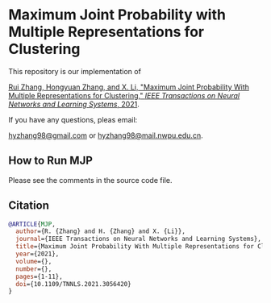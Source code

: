 # Maximum Joint Probability with Multiple Representations for Clustering

This repository is our implementation of 

[Rui Zhang, Hongyuan Zhang, and X. Li, "Maximum Joint Probability With Multiple Representations for Clustering," *IEEE Transactions on Neural Networks and Learning  Systems*, 2021](https://ieeexplore.ieee.org/document/9354038).

If you have any questions, pleas email:

hyzhang98@gmail.com or hyzhang98@mail.nwpu.edu.cn.

## How to Run MJP

Please see the comments in the source code file. 



## Citation

```bibtex
@ARTICLE{MJP,
  author={R. {Zhang} and H. {Zhang} and X. {Li}},
  journal={IEEE Transactions on Neural Networks and Learning Systems}, 
  title={Maximum Joint Probability With Multiple Representations for Clustering}, 
  year={2021},
  volume={},
  number={},
  pages={1-11},
  doi={10.1109/TNNLS.2021.3056420}
}
```

